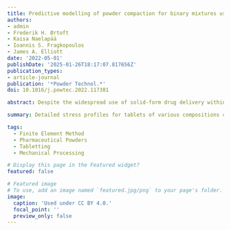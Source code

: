 ```yaml
---
title: Predictive modelling of powder compaction for binary mixtures using the finite element method
authors:
- admin
- Frederik H. Ørtoft
- Kaisa Naelapää
- Ioannis S. Fragkopoulos
- James A. Elliott
date: '2022-05-01'
publishDate: '2025-01-26T18:17:07.817656Z'
publication_types:
- article-journal
publication: '*Powder Technol.*'
doi: 10.1016/j.powtec.2022.117381

abstract: Despite the widespread use of solid-form drug delivery within the pharmaceutical industry, tablets remain challenging to formulate because their properties depend strongly on the powder composition and details of the compaction process. Powder compaction simulations, using the finite element method (FEM) in combination with the density-dependent Drucker-Prager Cap model, can be used to aid the design process of pharmaceutical tablets. Parametrisation is typically carried out manually and requires experimental data for each powder considered. This becomes cumbersome when considering different ratios of component powders. An automated parameterisation workflow was developed and validated using experimental powder mixtures of micro-crystalline cellulose and dibasic calcium phosphate dihydrate. FEM simulations reproduced experimental compaction curves with a mean error of 2.5% of the maximum compaction pressure. Moreover, a mixing methodology was developed to estimate parameters of mixtures using only pure-component parameters as input. The experimental compaction curves of mixtures were predicted with a mean error of 4.8%.

summary: Detailed stress profiles for tablets of various compositions can be predicted using only data on component powders. Softer materials near the die wall might reduce radial pressures that frequently yield defects.

tags:
  - Finite Element Method
  - Pharmaceutical Powders
  - Tabletting
  - Mechanical Processing

# Display this page in the Featured widget?
featured: false

# Featured image
# To use, add an image named `featured.jpg/png` to your page's folder.
image:
  caption: 'Used under CC BY 4.0.'
  focal_point: ''
  preview_only: false
---
```


